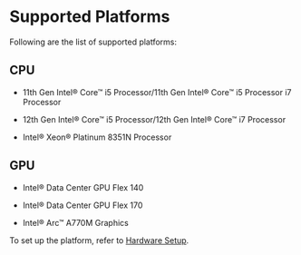 # Supported Platforms

Following are the list of supported platforms:

## CPU

- 11th Gen Intel® Core™ i5 Processor/11th Gen Intel® Core™ i5 Processor i7 Processor

- 12th Gen Intel® Core™ i5 Processor/12th Gen Intel® Core™ i7 Processor

- Intel® Xeon® Platinum 8351N Processor

## GPU

- Intel® Data Center GPU Flex 140

- Intel® Data Center GPU Flex 170

- Intel® Arc™ A770M Graphics

To set up the platform, refer to [Hardware Setup](./hardwaresetup.md).
